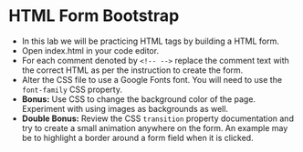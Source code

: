 # HTML Form Bootstrap

- In this lab we will be practicing HTML tags by building a HTML form.
- Open index.html in your code editor.
- For each comment denoted by `<!-- -->` replace the comment text with the correct HTML as per the instruction to create the form.
- Alter the CSS file to use a Google Fonts font. You will need to use the `font-family` CSS property.
- **Bonus:** Use CSS to change the background color of the page. Experiment with using images as backgrounds as well.
- **Double Bonus:** Review the CSS `transition` property documentation and try to create a small animation anywhere on the form. An example may be to highlight a border around a form field when it is clicked.